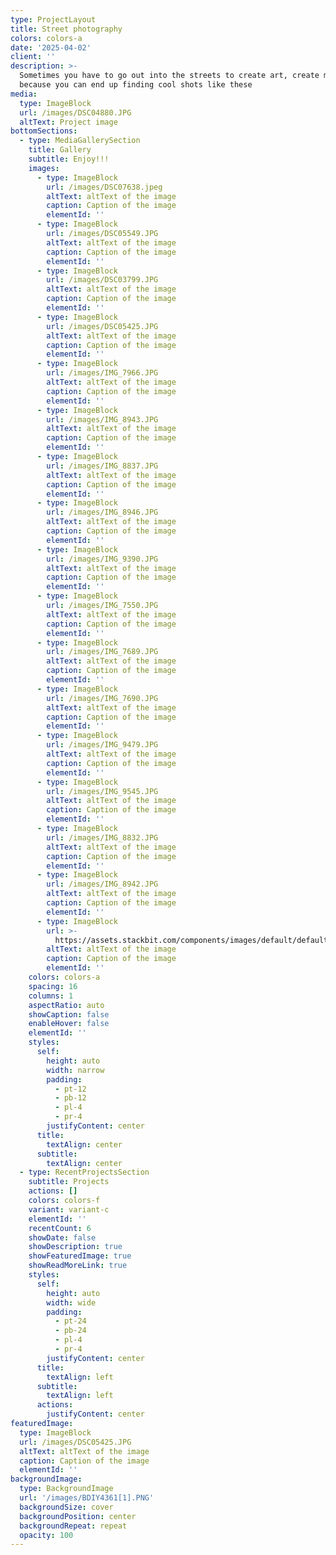 ```yaml
---
type: ProjectLayout
title: Street photography
colors: colors-a
date: '2025-04-02'
client: ''
description: >-
  Sometimes you have to go out into the streets to create art, create moments
  because you can end up finding cool shots like these
media:
  type: ImageBlock
  url: /images/DSC04880.JPG
  altText: Project image
bottomSections:
  - type: MediaGallerySection
    title: Gallery
    subtitle: Enjoy!!!
    images:
      - type: ImageBlock
        url: /images/DSC07638.jpeg
        altText: altText of the image
        caption: Caption of the image
        elementId: ''
      - type: ImageBlock
        url: /images/DSC05549.JPG
        altText: altText of the image
        caption: Caption of the image
        elementId: ''
      - type: ImageBlock
        url: /images/DSC03799.JPG
        altText: altText of the image
        caption: Caption of the image
        elementId: ''
      - type: ImageBlock
        url: /images/DSC05425.JPG
        altText: altText of the image
        caption: Caption of the image
        elementId: ''
      - type: ImageBlock
        url: /images/IMG_7966.JPG
        altText: altText of the image
        caption: Caption of the image
        elementId: ''
      - type: ImageBlock
        url: /images/IMG_8943.JPG
        altText: altText of the image
        caption: Caption of the image
        elementId: ''
      - type: ImageBlock
        url: /images/IMG_8837.JPG
        altText: altText of the image
        caption: Caption of the image
        elementId: ''
      - type: ImageBlock
        url: /images/IMG_8946.JPG
        altText: altText of the image
        caption: Caption of the image
        elementId: ''
      - type: ImageBlock
        url: /images/IMG_9390.JPG
        altText: altText of the image
        caption: Caption of the image
        elementId: ''
      - type: ImageBlock
        url: /images/IMG_7550.JPG
        altText: altText of the image
        caption: Caption of the image
        elementId: ''
      - type: ImageBlock
        url: /images/IMG_7689.JPG
        altText: altText of the image
        caption: Caption of the image
        elementId: ''
      - type: ImageBlock
        url: /images/IMG_7690.JPG
        altText: altText of the image
        caption: Caption of the image
        elementId: ''
      - type: ImageBlock
        url: /images/IMG_9479.JPG
        altText: altText of the image
        caption: Caption of the image
        elementId: ''
      - type: ImageBlock
        url: /images/IMG_9545.JPG
        altText: altText of the image
        caption: Caption of the image
        elementId: ''
      - type: ImageBlock
        url: /images/IMG_8832.JPG
        altText: altText of the image
        caption: Caption of the image
        elementId: ''
      - type: ImageBlock
        url: /images/IMG_8942.JPG
        altText: altText of the image
        caption: Caption of the image
        elementId: ''
      - type: ImageBlock
        url: >-
          https://assets.stackbit.com/components/images/default/default-image.png
        altText: altText of the image
        caption: Caption of the image
        elementId: ''
    colors: colors-a
    spacing: 16
    columns: 1
    aspectRatio: auto
    showCaption: false
    enableHover: false
    elementId: ''
    styles:
      self:
        height: auto
        width: narrow
        padding:
          - pt-12
          - pb-12
          - pl-4
          - pr-4
        justifyContent: center
      title:
        textAlign: center
      subtitle:
        textAlign: center
  - type: RecentProjectsSection
    subtitle: Projects
    actions: []
    colors: colors-f
    variant: variant-c
    elementId: ''
    recentCount: 6
    showDate: false
    showDescription: true
    showFeaturedImage: true
    showReadMoreLink: true
    styles:
      self:
        height: auto
        width: wide
        padding:
          - pt-24
          - pb-24
          - pl-4
          - pr-4
        justifyContent: center
      title:
        textAlign: left
      subtitle:
        textAlign: left
      actions:
        justifyContent: center
featuredImage:
  type: ImageBlock
  url: /images/DSC05425.JPG
  altText: altText of the image
  caption: Caption of the image
  elementId: ''
backgroundImage:
  type: BackgroundImage
  url: '/images/BDIY4361[1].PNG'
  backgroundSize: cover
  backgroundPosition: center
  backgroundRepeat: repeat
  opacity: 100
---
```

